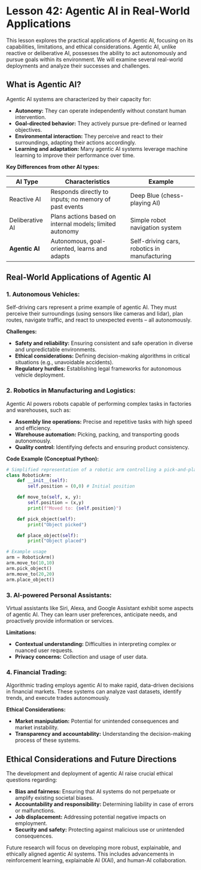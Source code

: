 # Lesson 42: Agentic AI in Real-World Applications

This lesson explores the practical applications of Agentic AI, focusing on its capabilities, limitations, and ethical considerations.  Agentic AI, unlike reactive or deliberative AI, possesses the ability to act autonomously and pursue goals within its environment.  We will examine several real-world deployments and analyze their successes and challenges.

## What is Agentic AI?

Agentic AI systems are characterized by their capacity for:

* **Autonomy:**  They can operate independently without constant human intervention.
* **Goal-directed behavior:** They actively pursue pre-defined or learned objectives.
* **Environmental interaction:** They perceive and react to their surroundings, adapting their actions accordingly.
* **Learning and adaptation:**  Many agentic AI systems leverage machine learning to improve their performance over time.

**Key Differences from other AI types:**

| AI Type       | Characteristics                                      | Example                                  |
|---------------|------------------------------------------------------|------------------------------------------|
| Reactive AI   | Responds directly to inputs; no memory of past events | Deep Blue (chess-playing AI)             |
| Deliberative AI | Plans actions based on internal models; limited autonomy | Simple robot navigation system            |
| **Agentic AI** | Autonomous, goal-oriented, learns and adapts         | Self-driving cars, robotics in manufacturing |


## Real-World Applications of Agentic AI

### 1. Autonomous Vehicles:

Self-driving cars represent a prime example of agentic AI.  They must perceive their surroundings (using sensors like cameras and lidar), plan routes, navigate traffic, and react to unexpected events – all autonomously.

**Challenges:**

* **Safety and reliability:** Ensuring consistent and safe operation in diverse and unpredictable environments.
* **Ethical considerations:**  Defining decision-making algorithms in critical situations (e.g., unavoidable accidents).
* **Regulatory hurdles:** Establishing legal frameworks for autonomous vehicle deployment.

### 2. Robotics in Manufacturing and Logistics:

Agentic AI powers robots capable of performing complex tasks in factories and warehouses, such as:

* **Assembly line operations:** Precise and repetitive tasks with high speed and efficiency.
* **Warehouse automation:** Picking, packing, and transporting goods autonomously.
* **Quality control:**  Identifying defects and ensuring product consistency.

**Code Example (Conceptual Python):**

```python
# Simplified representation of a robotic arm controlling a pick-and-place operation.
class RoboticArm:
    def __init__(self):
        self.position = (0,0) # Initial position

    def move_to(self, x, y):
        self.position = (x,y)
        print(f"Moved to: {self.position}")

    def pick_object(self):
        print("Object picked")

    def place_object(self):
        print("Object placed")

# Example usage
arm = RoboticArm()
arm.move_to(10,10)
arm.pick_object()
arm.move_to(20,20)
arm.place_object()
```

### 3. AI-powered Personal Assistants:

Virtual assistants like Siri, Alexa, and Google Assistant exhibit some aspects of agentic AI.  They can learn user preferences, anticipate needs, and proactively provide information or services.

**Limitations:**

* **Contextual understanding:**  Difficulties in interpreting complex or nuanced user requests.
* **Privacy concerns:**  Collection and usage of user data.


### 4.  Financial Trading:

Algorithmic trading employs agentic AI to make rapid, data-driven decisions in financial markets. These systems can analyze vast datasets, identify trends, and execute trades autonomously.

**Ethical Considerations:**

* **Market manipulation:** Potential for unintended consequences and market instability.
* **Transparency and accountability:**  Understanding the decision-making process of these systems.


##  Ethical Considerations and Future Directions

The development and deployment of agentic AI raise crucial ethical questions regarding:

* **Bias and fairness:** Ensuring that AI systems do not perpetuate or amplify existing societal biases.
* **Accountability and responsibility:**  Determining liability in case of errors or malfunctions.
* **Job displacement:**  Addressing potential negative impacts on employment.
* **Security and safety:** Protecting against malicious use or unintended consequences.


Future research will focus on developing more robust, explainable, and ethically aligned agentic AI systems.  This includes advancements in reinforcement learning,  explainable AI (XAI), and human-AI collaboration.
